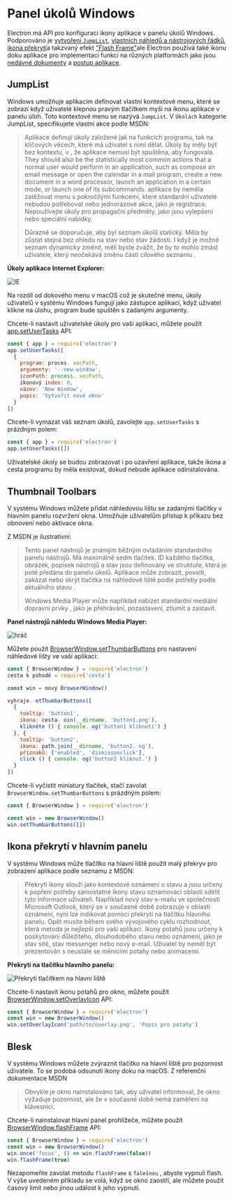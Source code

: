# Panel úkolů Windows

Electron má API pro konfiguraci ikony aplikace v panelu úkolů Windows. Podporováno je [vytvoření `JumpList`](#jumplist), [vlastních náhledů a nástrojových řádků](#thumbnail-toolbars), [ikona překrytí](#icon-overlays-in-taskbar)a takzvaný efekt ["Flash Frame"](#flash-frame)ale Electron používá také ikonu doku aplikace pro implementaci funkcí na různých platformách jako jsou [nedávné dokumenty](./recent-documents.md) a [postup aplikace](./progress-bar.md).

## JumpList

Windows umožňuje aplikacím definovat vlastní kontextové menu, které se zobrazí když uživatelé klepnou pravým tlačítkem myši na ikonu aplikace v panelu úloh. Toto kontextové menu se nazývá `JumpList`. V `Úkolách` kategorie JumpList, specifikujete vlastní akce podle MSDN:

> Aplikace definují úkoly založené jak na funkcích programu, tak na klíčových věcech, které má uživatel s nimi dělat. Úkoly by měly být bez kontextu, v , že aplikace nemusí být spuštěna, aby fungovala. They should also be the statistically most common actions that a normal user would perform in an application, such as compose an email message or open the calendar in a mail program, create a new document in a word processor, launch an application in a certain mode, or launch one of its subcommands. aplikace by neměla zatěžovat menu s pokročilými funkcemi, které standardní uživatelé nebudou potřebovat nebo jednorázové akce, jako je registrace. Nepoužívejte úkoly pro propagační předměty, jako jsou vylepšení nebo speciální nabídky.
> 
> Důrazně se doporučuje, aby byl seznam úkolů statický. Měla by zůstat stejná bez ohledu na stav nebo stav žádosti. I když je možné seznam dynamicky změnit, měli byste zvážit, že by to mohlo zmást uživatele, který neočekává změnu části cílového seznamu .

__Úkoly aplikace Internet Explorer:__

![IE](https://i-msdn.sec.s-msft.com/dynimg/IC420539.png)

Na rozdíl od dokového menu v macOS což je skutečné menu, úkoly uživatelů v systému Windows fungují jako zástupce aplikací, když uživatel klikne na úlohu, program bude spuštěn s zadanými argumenty.

Chcete-li nastavit uživatelské úkoly pro vaši aplikaci, můžete použít [app.setUserTasks](../api/app.md#appsetusertaskstasks-windows) API:

```javascript
const { app } = require('electron')
app.setUserTasks([
  {
    program: proces. xecPath,
    argumenty: '--new-window',
    iconPath: process. xecPath,
    ikonový index: 0,
    název: 'New Window',
    popis: 'Vytvořit nové okno'
  }
])
```

Chcete-li vymazat váš seznam úkolů, zavolejte `app.setUserTasks` s prázdným polem:

```javascript
const { app } = require('electron')
app.setUserTasks([])
```

Uživatelské úkoly se budou zobrazovat i po uzavření aplikace, takže ikona a cesta programu by měla existovat, dokud nebude aplikace odinstalována.


## Thumbnail Toolbars

V systému Windows můžete přidat náhledovou lištu se zadanými tlačítky v hlavním panelu rozvržení okna. Umožňuje uživatelům přístup k příkazu bez obnovení nebo aktivace okna.

Z MSDN je ilustrativní:

> Tento panel nástrojů je známým běžným ovládáním standardního panelu nástrojů. Má maximálně sedm tlačítek. ID každého tlačítka, obrázek, popisek nástrojů a stav jsou definovány ve struktuře, která je poté předána do panelu úkolů. Aplikace může zobrazit, povolit, zakázat nebo skrýt tlačítka na náhledové liště podle potřeby podle aktuálního stavu .
> 
> Windows Media Player může například nabízet standardní mediální dopravní prvky , jako je přehrávání, pozastavení, ztlumit a zastavit.

__Panel nástrojů náhledu Windows Media Player:__

![hráč](https://i-msdn.sec.s-msft.com/dynimg/IC420540.png)

Můžete použít [BrowserWindow.setThumbarButtons](../api/browser-window.md#winsetthumbarbuttonsbuttons-windows) pro nastavení náhledové lišty ve vaší aplikaci:

```javascript
const { BrowserWindow } = require('electron')
cesta k pohodě = require('cesta')

const win = nový BrowserWindow()

vyhraje. etThumbarButtons([
  {
    tooltip: 'button1',
    ikona: cesta. oin(__dirname, 'button1.png'),
    klikněte () { console. og('button1 kliknutí') }
  }, {
    tooltip: 'button2',
    ikona: path.join(__dirname, 'button2. ng'),
    příznaků: ['enabled', 'dismissonclick'],
    click () { console. og('button2 kliknut.') }
  }
])
```

Chcete-li vyčistit miniatury tlačítek, stačí zavolat `BrowserWindow.setThumbarButtons` s prázdným polem:

```javascript
const { BrowserWindow } = require('electron')

const win = new BrowserWindow()
win.setThumbarButtons([])
```


## Ikona překrytí v hlavním panelu

V systému Windows může tlačítko na hlavní liště použít malý překryv pro zobrazení aplikace podle seznamu z MSDN:

> Překrytí ikony slouží jako kontextové oznámení o stavu a jsou určeny k popření potřeby samostatné ikony stavu oznamovací oblasti sdělit tyto informace uživateli. Například nový stav e-mailu ve společnosti Microsoft Outlook, který se v současné době zobrazuje v oblasti oznámení, nyní lze indikovat pomocí překrytí na tlačítku hlavního panelu. Opět musíte během svého vývojového cyklu rozhodnout, která metoda je nejlepší pro vaši aplikaci. Ikony potahů jsou určeny k poskytování důležitého, dlouhodobého stavu nebo oznámení, jako je stav sítě, stav messenger nebo nový e-mail. Uživatel by neměl být prezentován s neustále se měnícími potahy nebo animacemi.

__Překrytí na tlačítku hlavního panelu:__

![Překrytí tlačítkem na hlavní liště](https://i-msdn.sec.s-msft.com/dynimg/IC420441.png)

Chcete-li nastavit ikonu potahů pro okno, můžete použít [BrowserWindow.setOverlayIcon](../api/browser-window.md#winsetoverlayiconoverlay-description-windows) API:

```javascript
const { BrowserWindow } = require('electron')
const win = new BrowserWindow()
win.setOverlayIcon('path/to/overlay.png', 'Popis pro potahy')
```


## Blesk

V systému Windows můžete zvýraznit tlačítko na hlavní liště pro pozornost uživatele. To se podobá odsunutí ikony doku na macOS. Z referenční dokumentace MSDN

> Obvykle je okno nainstalováno tak, aby uživatel informoval, že okno vyžaduje pozornost, ale že v současné době nemá zaměření na klávesnici.

Chcete-li nainstalovat hlavní panel prohlížeče, můžete použít [BrowserWindow.flashFrame](../api/browser-window.md#winflashframeflag) API:

```javascript
const { BrowserWindow } = require('electron')
const win = new BrowserWindow()
win.once('focus', () => win.flashFrame(false))
win.flashFrame(true)
```

Nezapomeňte zavolat metodu `flashFrame` s `falešnou` , abyste vypnuli flash. V výše uvedeném příkladu se volá, když se okno zaostří, ale můžete použít časový limit nebo jinou událost k jeho vypnutí.
